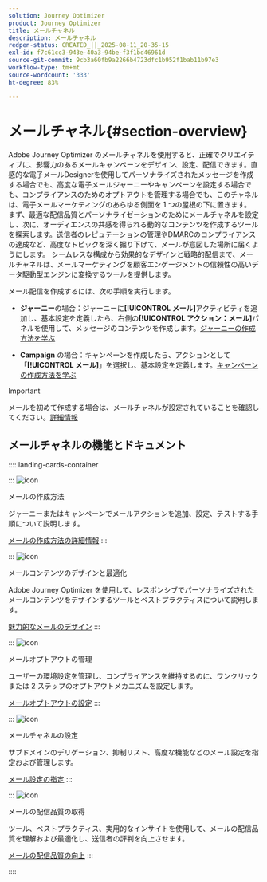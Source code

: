 ```yaml
---
solution: Journey Optimizer
product: Journey Optimizer
title: メールチャネル
description: メールチャネル
redpen-status: CREATED_||_2025-08-11_20-35-15
exl-id: f7c61cc3-943e-40a3-94be-f3f1bd46961d
source-git-commit: 9cb3a60fb9a2266b4723dfc1b952f1bab11b97e3
workflow-type: tm+mt
source-wordcount: '333'
ht-degree: 83%

---
```


# メールチャネル{#section-overview}

Adobe Journey Optimizer のメールチャネルを使用すると、正確でクリエイティブに、影響力のあるメールキャンペーンをデザイン、設定、配信できます。直感的な電子メールDesignerを使用してパーソナライズされたメッセージを作成する場合でも、高度な電子メールジャーニーやキャンペーンを設定する場合でも、コンプライアンスのためのオプトアウトを管理する場合でも、このチャネルは、電子メールマーケティングのあらゆる側面を 1 つの屋根の下に置きます。 まず、最適な配信品質とパーソナライゼーションのためにメールチャネルを設定し、次に、オーディエンスの共感を得られる動的なコンテンツを作成するツールを探索します。送信者のレピュテーションの管理やDMARCのコンプライアンスの達成など、高度なトピックを深く掘り下げて、メールが意図した場所に届くようにします。 シームレスな構成から効果的なデザインと戦略的配信まで、メールチャネルは、メールマーケティングを顧客エンゲージメントの信頼性の高いデータ駆動型エンジンに変換するツールを提供します。

メール配信を作成するには、次の手順を実行します。

* **ジャーニー**&#x200B;の場合：ジャーニーに&#x200B;**[!UICONTROL メール]**&#x200B;アクティビティを追加し、基本設定を定義したら、右側の&#x200B;**[!UICONTROL アクション：メール]**&#x200B;パネルを使用して、メッセージのコンテンツを作成します。[ジャーニーの作成方法を学ぶ](../using/building-journeys/journey-gs.md)

* **Campaign** の場合：キャンペーンを作成したら、アクションとして「**[!UICONTROL メール]**」を選択し、基本設定を定義します。[キャンペーンの作成方法を学ぶ](../using/campaigns/create-campaign.md#configure)


>[!IMPORTANT]
>
>メールを初めて作成する場合は、メールチャネルが設定されていることを確認してください。[詳細情報](../using/email/email-settings.md)

## メールチャネルの機能とドキュメント

:::: landing-cards-container

:::
![icon](https://cdn.experienceleague.adobe.com/icons/list-check.svg)

メールの作成方法

ジャーニーまたはキャンペーンでメールアクションを追加、設定、テストする手順について説明します。

[メールの作成方法の詳細情報](../using/email/create-email.md)
:::

:::
![icon](https://cdn.experienceleague.adobe.com/icons/puzzle-piece.svg)

メールコンテンツのデザインと最適化

Adobe Journey Optimizer を使用して、レスポンシブでパーソナライズされたメールコンテンツをデザインするツールとベストプラクティスについて説明します。

[魅力的なメールのデザイン](design-email-landing-page.md)
:::

:::
![icon](https://cdn.experienceleague.adobe.com/icons/shield-halved.svg)

メールオプトアウトの管理

ユーザーの環境設定を管理し、コンプライアンスを維持するのに、ワンクリックまたは 2 ステップのオプトアウトメカニズムを設定します。

[メールオプトアウトの設定](../using/email/email-opt-out.md)
:::

:::
![icon](https://cdn.experienceleague.adobe.com/icons/gear.svg)

メールチャネルの設定

サブドメインのデリゲーション、抑制リスト、高度な機能などのメール設定を指定および管理します。

[メール設定の指定](configure-email-landing-page.md)
:::

:::
![icon](https://cdn.experienceleague.adobe.com/icons/chart-line.svg)

メールの配信品質の取得

ツール、ベストプラクティス、実用的なインサイトを使用して、メールの配信品質を理解および最適化し、送信者の評判を向上させます。

[メールの配信品質の向上](deliverability-landing-page.md)
:::

::::
